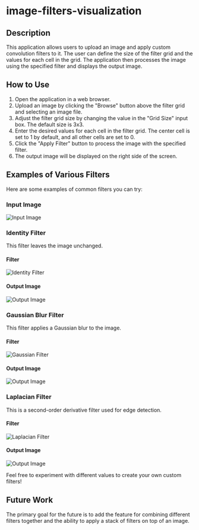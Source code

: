 # image-filters-visualization

## Description

This application allows users to upload an image and apply custom convolution filters to it. The user can define the size of the filter grid and the values for each cell in the grid. The application then processes the image using the specified filter and displays the output image.

## How to Use

1. Open the application in a web browser.
2. Upload an image by clicking the "Browse" button above the filter grid and selecting an image file.
3. Adjust the filter grid size by changing the value in the "Grid Size" input box. The default size is 3x3.
4. Enter the desired values for each cell in the filter grid. The center cell is set to 1 by default, and all other cells are set to 0.
5. Click the "Apply Filter" button to process the image with the specified filter.
6. The output image will be displayed on the right side of the screen.

## Examples of Various Filters

Here are some examples of common filters you can try:

### Input Image

![Input Image](images/input.png)

### Identity Filter

This filter leaves the image unchanged.

#### Filter

![Identity Filter](images/identity/grid.png)

#### Output Image

![Output Image](images/input.png)

### Gaussian Blur Filter

This filter applies a Gaussian blur to the image.

#### Filter

![Gaussian Filter](images/gaussian/grid.png)

#### Output Image

![Output Image](images/gaussian/output.png)

### Laplacian Filter

This is a second-order derivative filter used for edge detection.

#### Filter

![Laplacian Filter](images/laplacian/grid.png)

#### Output Image

![Output Image](images/laplacian/output.png)

Feel free to experiment with different values to create your own custom filters!

## Future Work

The primary goal for the future is to add the feature for combining different filters together and the ability to apply a stack of filters on top of an image.
